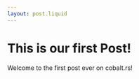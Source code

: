 ```yaml
---
layout: post.liquid
---
```


# This is our first Post!

Welcome to the first post ever on cobalt.rs!
